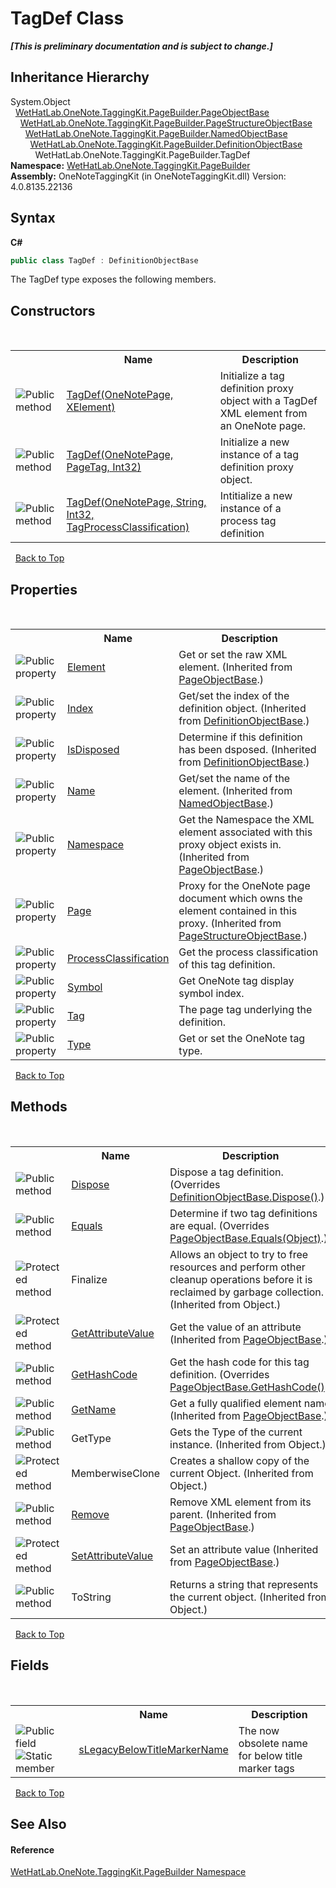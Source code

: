 # TagDef Class
 _**\[This is preliminary documentation and is subject to change.\]**_


## Inheritance Hierarchy
System.Object<br />&nbsp;&nbsp;<a href="10522ffc-023c-fe2b-d07f-22ef617cb6f6.md">WetHatLab.OneNote.TaggingKit.PageBuilder.PageObjectBase</a><br />&nbsp;&nbsp;&nbsp;&nbsp;<a href="9614e26d-4f3e-ec75-682e-cd6e5bcdf145.md">WetHatLab.OneNote.TaggingKit.PageBuilder.PageStructureObjectBase</a><br />&nbsp;&nbsp;&nbsp;&nbsp;&nbsp;&nbsp;<a href="7bde9ceb-dc08-2b51-f5fc-bd8ac9d410c3.md">WetHatLab.OneNote.TaggingKit.PageBuilder.NamedObjectBase</a><br />&nbsp;&nbsp;&nbsp;&nbsp;&nbsp;&nbsp;&nbsp;&nbsp;<a href="01a6f6f8-9cda-e956-272e-3b49a8fafa46.md">WetHatLab.OneNote.TaggingKit.PageBuilder.DefinitionObjectBase</a><br />&nbsp;&nbsp;&nbsp;&nbsp;&nbsp;&nbsp;&nbsp;&nbsp;&nbsp;&nbsp;WetHatLab.OneNote.TaggingKit.PageBuilder.TagDef<br />
**Namespace:**&nbsp;<a href="56352230-71f2-f4b7-63a8-983965663af5.md">WetHatLab.OneNote.TaggingKit.PageBuilder</a><br />**Assembly:**&nbsp;OneNoteTaggingKit (in OneNoteTaggingKit.dll) Version: 4.0.8135.22136

## Syntax

**C#**<br />
``` C#
public class TagDef : DefinitionObjectBase
```

The TagDef type exposes the following members.


## Constructors
&nbsp;<table><tr><th></th><th>Name</th><th>Description</th></tr><tr><td>![Public method](media/pubmethod.gif "Public method")</td><td><a href="d0c3565d-84cd-0a9e-a4d1-30b7dc6d9bb0.md">TagDef(OneNotePage, XElement)</a></td><td>
Initialize a tag definition proxy object with a TagDef XML element from an OneNote page.</td></tr><tr><td>![Public method](media/pubmethod.gif "Public method")</td><td><a href="da0e6e12-0ad2-25d5-5257-34bf4988a7e7.md">TagDef(OneNotePage, PageTag, Int32)</a></td><td>
Initialize a new instance of a tag definition proxy object.</td></tr><tr><td>![Public method](media/pubmethod.gif "Public method")</td><td><a href="88532ed2-23eb-4467-c8e2-55c34430fc8b.md">TagDef(OneNotePage, String, Int32, TagProcessClassification)</a></td><td>
Intitialize a new instance of a process tag definition</td></tr></table>&nbsp;
<a href="#tagdef-class">Back to Top</a>

## Properties
&nbsp;<table><tr><th></th><th>Name</th><th>Description</th></tr><tr><td>![Public property](media/pubproperty.gif "Public property")</td><td><a href="b1355277-06a2-7c7b-8423-2a3d979b9e32.md">Element</a></td><td>
Get or set the raw XML element.
 (Inherited from <a href="10522ffc-023c-fe2b-d07f-22ef617cb6f6.md">PageObjectBase</a>.)</td></tr><tr><td>![Public property](media/pubproperty.gif "Public property")</td><td><a href="a8ee8e8c-ba62-f62a-6ae7-1cc7eecb978a.md">Index</a></td><td>
Get/set the index of the definition object.
 (Inherited from <a href="01a6f6f8-9cda-e956-272e-3b49a8fafa46.md">DefinitionObjectBase</a>.)</td></tr><tr><td>![Public property](media/pubproperty.gif "Public property")</td><td><a href="b4e3d91f-53e8-19af-de3d-ef879300f1a0.md">IsDisposed</a></td><td>
Determine if this definition has been dsposed.
 (Inherited from <a href="01a6f6f8-9cda-e956-272e-3b49a8fafa46.md">DefinitionObjectBase</a>.)</td></tr><tr><td>![Public property](media/pubproperty.gif "Public property")</td><td><a href="9298a3af-e6c3-905a-d1c8-8960d9fb4deb.md">Name</a></td><td>
Get/set the name of the element.
 (Inherited from <a href="7bde9ceb-dc08-2b51-f5fc-bd8ac9d410c3.md">NamedObjectBase</a>.)</td></tr><tr><td>![Public property](media/pubproperty.gif "Public property")</td><td><a href="f3e4f694-8098-5550-71ff-8ae66afd9f7a.md">Namespace</a></td><td>
Get the Namespace the XML element associated with this proxy object exists in.
 (Inherited from <a href="10522ffc-023c-fe2b-d07f-22ef617cb6f6.md">PageObjectBase</a>.)</td></tr><tr><td>![Public property](media/pubproperty.gif "Public property")</td><td><a href="66f538ed-fce0-bfa7-f916-b2a63cf75127.md">Page</a></td><td>
Proxy for the OneNote page document which owns the element contained in this proxy.
 (Inherited from <a href="9614e26d-4f3e-ec75-682e-cd6e5bcdf145.md">PageStructureObjectBase</a>.)</td></tr><tr><td>![Public property](media/pubproperty.gif "Public property")</td><td><a href="840881ea-a6ac-83bd-8007-347165f6d184.md">ProcessClassification</a></td><td>
Get the process classification of this tag definition.</td></tr><tr><td>![Public property](media/pubproperty.gif "Public property")</td><td><a href="aa7f835a-c4cf-d72c-db51-9c1443436262.md">Symbol</a></td><td>
Get OneNote tag display symbol index.</td></tr><tr><td>![Public property](media/pubproperty.gif "Public property")</td><td><a href="439d4041-94ff-4743-5652-aa3a3ccf5926.md">Tag</a></td><td>
The page tag underlying the definition.</td></tr><tr><td>![Public property](media/pubproperty.gif "Public property")</td><td><a href="cf397f77-9286-d3e9-f1be-ecd296d0fe04.md">Type</a></td><td>
Get or set the OneNote tag type.</td></tr></table>&nbsp;
<a href="#tagdef-class">Back to Top</a>

## Methods
&nbsp;<table><tr><th></th><th>Name</th><th>Description</th></tr><tr><td>![Public method](media/pubmethod.gif "Public method")</td><td><a href="11b714f0-393e-8823-a24e-364fd8acea59.md">Dispose</a></td><td>
Dispose a tag definition.
 (Overrides <a href="de5dd701-01c4-08b3-3e7f-f2b4d4202c21.md">DefinitionObjectBase.Dispose()</a>.)</td></tr><tr><td>![Public method](media/pubmethod.gif "Public method")</td><td><a href="619345b8-6553-d086-35e6-cc2db28cf7e0.md">Equals</a></td><td>
Determine if two tag definitions are equal.
 (Overrides <a href="febd286e-b95d-3257-ffed-d2b4475144e4.md">PageObjectBase.Equals(Object)</a>.)</td></tr><tr><td>![Protected method](media/protmethod.gif "Protected method")</td><td>Finalize</td><td>
Allows an object to try to free resources and perform other cleanup operations before it is reclaimed by garbage collection.
 (Inherited from Object.)</td></tr><tr><td>![Protected method](media/protmethod.gif "Protected method")</td><td><a href="4d9c0f69-ca27-d06d-850a-46da816f98ab.md">GetAttributeValue</a></td><td>
Get the value of an attribute
 (Inherited from <a href="10522ffc-023c-fe2b-d07f-22ef617cb6f6.md">PageObjectBase</a>.)</td></tr><tr><td>![Public method](media/pubmethod.gif "Public method")</td><td><a href="30ec63f5-26a3-7836-f071-a1fc9058f69d.md">GetHashCode</a></td><td>
Get the hash code for this tag definition.
 (Overrides <a href="ebe970b7-5320-4551-378d-7958ca5e66fd.md">PageObjectBase.GetHashCode()</a>.)</td></tr><tr><td>![Public method](media/pubmethod.gif "Public method")</td><td><a href="24d1c39f-0f88-8c79-394d-4fc20eaacccb.md">GetName</a></td><td>
Get a fully qualified element name
 (Inherited from <a href="10522ffc-023c-fe2b-d07f-22ef617cb6f6.md">PageObjectBase</a>.)</td></tr><tr><td>![Public method](media/pubmethod.gif "Public method")</td><td>GetType</td><td>
Gets the Type of the current instance.
 (Inherited from Object.)</td></tr><tr><td>![Protected method](media/protmethod.gif "Protected method")</td><td>MemberwiseClone</td><td>
Creates a shallow copy of the current Object.
 (Inherited from Object.)</td></tr><tr><td>![Public method](media/pubmethod.gif "Public method")</td><td><a href="038c07b4-81ab-47d2-e16c-516917687b3a.md">Remove</a></td><td>
Remove XML element from its parent.
 (Inherited from <a href="10522ffc-023c-fe2b-d07f-22ef617cb6f6.md">PageObjectBase</a>.)</td></tr><tr><td>![Protected method](media/protmethod.gif "Protected method")</td><td><a href="77d51981-a0cd-15e4-5ea7-0f1dc3d61657.md">SetAttributeValue</a></td><td>
Set an attribute value
 (Inherited from <a href="10522ffc-023c-fe2b-d07f-22ef617cb6f6.md">PageObjectBase</a>.)</td></tr><tr><td>![Public method](media/pubmethod.gif "Public method")</td><td>ToString</td><td>
Returns a string that represents the current object.
 (Inherited from Object.)</td></tr></table>&nbsp;
<a href="#tagdef-class">Back to Top</a>

## Fields
&nbsp;<table><tr><th></th><th>Name</th><th>Description</th></tr><tr><td>![Public field](media/pubfield.gif "Public field")![Static member](media/static.gif "Static member")</td><td><a href="4cbe9c30-64ab-a157-df35-41569b493a3e.md">sLegacyBelowTitleMarkerName</a></td><td>
The now obsolete name for below title marker tags</td></tr></table>&nbsp;
<a href="#tagdef-class">Back to Top</a>

## See Also


#### Reference
<a href="56352230-71f2-f4b7-63a8-983965663af5.md">WetHatLab.OneNote.TaggingKit.PageBuilder Namespace</a><br />